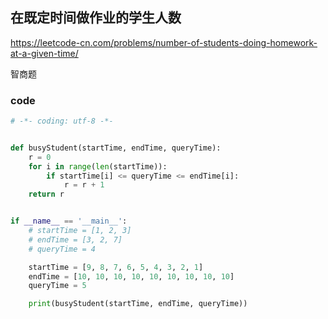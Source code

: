 ## 在既定时间做作业的学生人数

https://leetcode-cn.com/problems/number-of-students-doing-homework-at-a-given-time/

智商题

### code

```python
# -*- coding: utf-8 -*-


def busyStudent(startTime, endTime, queryTime):
    r = 0
    for i in range(len(startTime)):
        if startTime[i] <= queryTime <= endTime[i]:
            r = r + 1
    return r


if __name__ == '__main__':
    # startTime = [1, 2, 3]
    # endTime = [3, 2, 7]
    # queryTime = 4

    startTime = [9, 8, 7, 6, 5, 4, 3, 2, 1]
    endTime = [10, 10, 10, 10, 10, 10, 10, 10, 10]
    queryTime = 5

    print(busyStudent(startTime, endTime, queryTime))

```